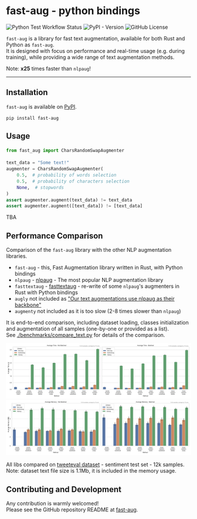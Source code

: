 # fast-aug - python bindings

![Python Test Workflow Status](https://img.shields.io/github/actions/workflow/status/k4black/fast-aug/test-python.yml?branch=main&event=push&label=python%20tests)
![PyPI - Version](https://img.shields.io/pypi/v/fast-aug)
![GitHub License](https://img.shields.io/github/license/k4black/fast-aug)

`fast-aug` is a library for fast text augmentation, available for both Rust and Python as `fast-aug`.  
It is designed with focus on performance and real-time usage (e.g. during training), while providing a wide range of text augmentation methods.

Note: **x25** times faster than `nlpaug`!

---


## Installation

`fast-aug` is available on [PyPI](https://pypi.org/project/fast-aug).

```shell
pip install fast-aug
```

## Usage

```python
from fast_aug import CharsRandomSwapAugmenter

text_data = "Some text!"
augmenter = CharsRandomSwapAugmenter(
    0.5,  # probability of words selection
    0.5,  # probability of characters selection
    None,  # stopwords
)
assert augmenter.augment(text_data) != text_data
assert augmenter.augment([text_data]) != [text_data]
```

TBA

## Performance Comparison

Comparison of the `fast-aug` library with the other NLP augmentation libraries.

* `fast-aug` - this, Fast Augmentation library written in Rust, with Python bindings
* `nlpaug` - [nlpaug](https://github.com/makcedward/nlpaug) - The most popular NLP augmentation library
* `fasttextaug` - [fasttextaug](https://github.com/Tzinch21/fasttextaug) - re-write of some `nlpaug`'s augmenters in Rust with Python bindings
* `augly` not included as ["Our text augmentations use nlpaug as their backbone"](https://github.com/facebookresearch/AugLy/tree/main/augly/text)
* `augmenty` not included as it is too slow (2-8 times slower than `nlpaug`)

[//]: # (* for `augmenty` spacy model loading time is included, as we measure end-to-end time and mem &#40;`spacy.lang.en.English` model was used&#41;)

It is end-to-end comparison, including dataset loading, classes initialization and augmentation of all samples (one-by-one or provided as a list).  
See [./benchmarks/compare_text.py](./benchmarks/compare_text.py) for details of the comparison.


![comparison time](./comparison-python-text-time.svg)
![comparison memory](./comparison-python-text-memory.svg)

All libs compared on [tweeteval dataset](https://github.com/cardiffnlp/tweeteval) - sentiment test set - 12k samples.  
Note: dataset text file size is 1.1Mb, it is included in the memory usage.


## Contributing and Development

Any contribution is warmly welcomed!  
Please see the GitHub repository README at [fast-aug](https://github.com/k4black/fast-aug).
